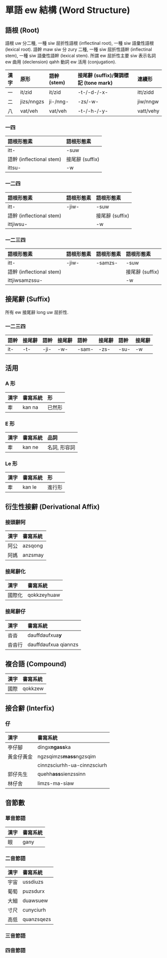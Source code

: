 # 單語 ew 結構 (Word Structure)

## 語根 (Root)

語根 uw 分二種, 一種 siw 屈折性語根 (inflectinal root), 一種 siw 語彙性語根 (lexical root). 語幹 maw siw 分 zury 二種, 一種 siw 屈折性語幹 (inflectinal stem), 一種 siw 語彙性語幹 (lexical stem). 所謂 ew 屈折性主要 siw 表示名詞 ew 曲用 (declension) qahh 動詞 ew 活用 (conjugation).

| 漢字 | 原形 | 語幹 (stem) | 接尾辭 (suffix)/聲調標記 (tone mark) | 連續形 |
| :--- | :--- | :--- | :--- | :--- |
| 一 | it/zid | it/zid | -t-/-d-/-x- | itt/zidd |
| 二 | jizs/nngzs | ji-/nng- | -zs/-w- | jiw/nngw |
| 八 | vat/veh | vat/veh | -t-/-h-/-y- | vatt/vehy |

### 一四

| 語根形態素 | 語根形態素 |
| :--- | :--- |
| itt- | -suw |
| 語幹 (inflectional stem) | 接尾辭 (suffix) |
| ittsu- | -w |

### 一二四

| 語根形態素 | 語根形態素 | 語根形態素 |
| :--- | :--- | :--- |
| itt- | -jiw- | -suw |
| 語幹 (inflectional stem) | | 接尾辭 (suffix) |
| ittjiwsu- | | -w |

### 一二三四

| 語根形態素 | 語根形態素 | 語根形態素 | 語根形態素 |
| :--- | :--- | :--- | :--- |
| itt- | -jiw- | -samzs- | -suw |
| 語幹 (inflectional stem) | | | 接尾辭 (suffix) |
| ittjiwsamzssu- | | | -w |

## 接尾辭 (Suffix)

所有 ew 接尾辭 long uw 屈折性.

### 一二三四

| 語幹 | 接尾辭 | 語幹 | 接尾辭 | 語幹 | 接尾辭 | 語幹 | 接尾辭 |
| :--- | :--- | :--- | :--- | :--- | :--- | :--- | :--- |
| it- | -t- | -ji- | -w- | -sam- | -zs- | -su- | -w |


## 活用

### A 形

| 漢字 | 書寫系統 | 形 |
| :--- | :--- | :--- |
| 牽 | kan na | 已然形 |

### E 形

| 漢字 | 書寫系統 | 品詞 |
| :--- | :--- | :--- |
| 牽 | kan ne | 名詞, 形容詞 |

### Le 形

| 漢字 | 書寫系統 | 形 |
| :--- | :--- | :--- |
| 牽 | kan le | 進行形 |

## 衍生性接辭 (Derivational Affix)

### 接頭辭阿

| 漢字 | 書寫系統 |
| :--- | :--- |
| 阿公 | azsqong |
| 阿媽 | anzsmay |

### 接尾辭化

| 漢字 | 書寫系統 |
| :--- | :--- |
| 國際化 | qokkzeyhuaw |

### 接尾辭仔

| 漢字 | 書寫系統 |
| :--- | :--- |
| 沓沓 | dauffdaufxua**y** |
| 沓沓行 | dauffdaufxua qiannzs |

## 複合語 (Compound)

| 漢字 | 書寫系統 |
| :--- | :--- |
| 國際 | qokkzew |

## 接合辭 (Interfix)

### 仔

| 漢字 | 書寫系統 |
| :--- | :--- |
| 亭仔腳 | dingx**ngass**ka |
| 黃金仔黃金 | ngzsqimzs**mass**ngzsqim |
|| cinnzsciurhh-ua-cinnzsciurh |
| 郭仔先生 | quehh**ass**sienzssinn |
| 林仔舍 | limzs-ma-siaw |

## 音節數

### 單音節語

| 漢字 | 書寫系統 |
| :--- | :--- |
| 眼 | gany |

### 二音節語

| 漢字 | 書寫系統 |
| :--- | :--- |
| 宇宙 | ussdiuzs |
| 葡萄 | puzsdurx |
| 大細 | duawsuew |
| 寸尺 | cunyciurh |
| 高低 | quanzsqezs |

### 三音節語

### 四音節語
